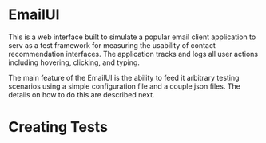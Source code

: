 EmailUI
=======

This is a web interface built to simulate a popular email client application to serv as a test framework for measuring the usability
of contact recommendation interfaces. The application tracks and logs all user actions including hovering, clicking, and typing. 

The main feature of the EmailUI is the ability to feed it arbitrary testing scenarios using a simple configuration file and a couple json files.
The details on how to do this are described next.

Creating Tests
=======
